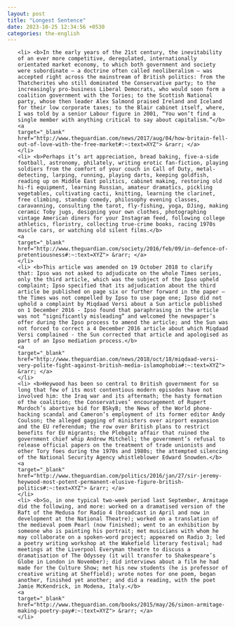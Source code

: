 ```yaml
---
layout: post
title: "Longest Sentence"
date: 2023-10-25 12:34:56 +0530
categories: the-english
---
```

<ol>

    <li> <b>In the early years of the 21st century, the inevitability of an ever more competitive, deregulated, internationally orientated market economy, to which both government and society were subordinate – a doctrine often called neoliberalism – was accepted right across the mainstream of British politics: from the Thatcherites who still dominated the Conservative party; to the increasingly pro-business Liberal Democrats, who would soon form a coalition government with the Tories; to the Scottish National party, whose then leader Alex Salmond praised Ireland and Iceland for their low corporate taxes; to the Blair cabinet itself, where, I was told by a senior Labour figure in 2001, “You won’t find a single member with anything critical to say about capitalism.”</b>
    <a 
    target="_blank" 
    href="http://www.theguardian.com/news/2017/aug/04/how-britain-fell-out-of-love-with-the-free-market#:~:text=XYZ"> &rarr; </a>
    </li>
    <li> <b>Perhaps it’s art appreciation, bread baking, five-a-side football, astronomy, philately, writing erotic fan-fiction, playing soldiers from the comfort of your couch in Call of Duty, metal-detecting, larping, running, playing darts, keeping goldfish, reading up on Middle East politics, cabinet making, restoring old hi-fi equipment, learning Russian, amateur dramatics, pickling vegetables, cultivating cacti, knitting, learning the clarinet, free climbing, standup comedy, philosophy evening classes, caravanning, consulting the tarot, fly-fishing, yoga, DJing, making ceramic Toby jugs, designing your own clothes, photographing vintage American diners for your Instagram feed, following college athletics, floristry, collecting true-crime books, racing 1970s muscle cars, or watching old silent films.</b>
    <a 
    target="_blank" 
    href="http://www.theguardian.com/society/2016/feb/09/in-defence-of-pretentiousness#:~:text=XYZ"> &rarr; </a>
    </li>
    <li> <b>This article was amended on 19 October 2018 to clarify that: Ipso was not asked to adjudicate on the whole Times series, only the third article, which was the subject of the Ipso upheld complaint; Ipso specified that its adjudication about the third article be published on page six or further forward in the paper – the Times was not compelled by Ipso to use page one; Ipso did not uphold a complaint by Miqdaad Versi about a Sun article published on 1 December 2016 - Ipso found that paraphrasing in the article was not “significantly misleading” and welcomed the newspaper’s offer during the Ipso process to amend the article; and the Sun was not forced to correct a 4 December 2016 article about which Miqdaad Versi complained - the Sun corrected that article and apologised as part of an Ipso mediation process.</b>
    <a 
    target="_blank" 
    href="http://www.theguardian.com/news/2018/oct/18/miqdaad-versi-very-polite-fight-against-british-media-islamophobia#:~:text=XYZ"> &rarr; </a>
    </li>
    <li> <b>Heywood has been so central to British government for so long that few of its most contentious modern episodes have not involved him: the Iraq war and its aftermath; the hasty formation of the coalition; the Conservatives’ encouragement of Rupert Murdoch’s abortive bid for BSkyB; the News of the World phone-hacking scandal and Cameron’s employment of its former editor Andy Coulson; the alleged gagging of ministers over airport expansion and the EU referendum; the row over British plans to restrict benefits for EU migrants; the Plebgate affair that ruined the government chief whip Andrew Mitchell; the government’s refusal to release official papers on the treatment of trade unionists and other Tory foes during the 1970s and 1980s; the attempted silencing of the National Security Agency whistleblower Edward Snowden.</b>
    <a 
    target="_blank" 
    href="http://www.theguardian.com/politics/2016/jan/27/sir-jeremy-heywood-most-potent-permanent-elusive-figure-british-politics#:~:text=XYZ"> &rarr; </a>
    </li>
    <li> <b>So, in one typical two-week period last September, Armitage did the following, and more: worked on a dramatised version of the Raft of the Medusa for Radio 4 (broadcast in April and now in development at the National Theatre); worked on a translation of the medieval poem Pearl (now finished); went to an exhibition by someone who is painting his portrait; met musicians with whom he may collaborate on a spoken-word project; appeared on Radio 3; led a poetry writing workshop at the Wakefield literary festival; had meetings at the Liverpool Everyman theatre to discuss a dramatisation of The Odyssey (it will transfer to Shakespeare’s Globe in London in November); did interviews about a film he had made for the Culture Show; met his new students (he is professor of creative writing at Sheffield); wrote notes for one poem, began another, finished yet another; and did a reading, with the poet Jamie McKendrick, in Modena, Italy.</b>
    <a 
    target="_blank" 
    href="http://www.theguardian.com/books/2015/may/26/simon-armitage-making-poetry-pay#:~:text=XYZ"> &rarr; </a>
    </li>